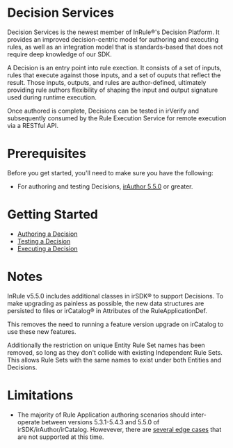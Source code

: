 Decision Services
====

Decision Services is the newest member of InRule®'s Decision Platform. It provides an improved decision-centric model for authoring and executing rules, as well as an integration model that is standards-based that does not require deep knowledge of our SDK.

A Decision is an entry point into rule exection. It consists of a set of inputs, rules that execute against those inputs, and a set of ouputs that reflect the result. Those inputs, outputs, and rules are author-defined, ultimately providing rule authors flexibility of shaping the input and output signature used during runtime execution.

Once authored is complete, Decisions can be tested in irVerify and subsequently consumed by the Rule Execution Service for remote execution via a RESTful API.

# Prerequisites

Before you get started, you'll need to make sure you have the following:

* For authoring and testing Decisions, [irAuthor 5.5.0](https://support.inrule.com/downloads.aspx) or greater.

# Getting Started

- [Authoring a Decision](author-decision.md)
- [Testing a Decision](test-decision.md)
- [Executing a Decision](execute-decision.md)

# Notes

InRule v5.5.0 includes additional classes in irSDK® to support Decisions. To make upgrading as painless as possible, the new data structures are persisted to files or irCatalog® in Attributes of the RuleApplicationDef.

This removes the need to running a feature version upgrade on irCatalog to use these new features.

Additionally the restriction on unique Entity Rule Set names has been removed, so long as they don't collide with existing Independent Rule Sets. This allows Rule Sets with the same names to exist under both Entities and Decisions.

# Limitations

* The majority of Rule Application authoring scenarios should inter-operate between versions 5.3.1-5.4.3 and 5.5.0 of irSDK/irAuthor/irCatalog. Howevever, there are [several edge cases](known-issues.md#mix-version-use-of-irsdkirauthorircatalog) that are not supported at this time.
